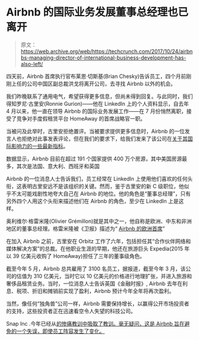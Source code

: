 # Airbnb 的国际业务发展董事总经理也已离开 

> 原文：<https://web.archive.org/web/https://techcrunch.com/2017/10/24/airbnbs-managing-director-of-international-business-development-has-also-left/>

四天前，Airbnb 首席执行官布莱恩·切斯基(Brian Chesky)告诉员工，四个月前刚刚上任的公司中国区副总裁洪戈将离开公司，去寻找 Airbnb 以外的机会。

我们昨晚联系了通用电气，希望获得更多信息，但尚未得到回复。与此同时，我们得知罗尼·古里安(Ronnie Gurion)——他在 LinkedIn 上的个人资料显示，自去年 4 月以来，他一直在领导 Airbnb 的国际业务发展工作——在 7 月份悄然离职，接受了竞争对手度假租赁平台 HomeAway 的首席战略官一职。

当被问及此举时，古里安拒绝置评。当被要求提供更多信息时，Airbnb 的一位发言人也拒绝对此事发表评论，但在我们的要求下，给我们发来了该公司在[关于其国际影响力的一些最新指标](https://web.archive.org/web/20221025223943/https://press.atairbnb.com/app/uploads/2017/08/4-Million-Listings-Announcement-1.pdf)。

数据显示，Airbnb 目前在超过 191 个国家提供 400 万个房源，其中美国房源最多，其次是法国、意大利、西班牙和英国

Airbnb 的一位消息人士告诉我们，员工经常在 LinkedIn 上使用他们喜欢的任何头衔，这表明古里安远不是该组织的关键。然而，鉴于古里安的新 C 级职位，他似乎不太可能戏剧性地夸大自己在 Airbnb 的地位。他的角色是“董事总经理”，只有另外四个人用这个头衔来描述他们在 Airbnb 的角色，至少在 LinkedIn 上是这样。

奥利维尔·格雷米隆(Olivier Grémillon)就是其中之一，他自称是欧洲、中东和非洲地区的董事总经理。格雷米隆被《卫报》描述为“ [Airbnb 的欧洲首席](https://web.archive.org/web/20221025223943/https://www.theguardian.com/technology/2016/sep/29/airbnb-europe-managing-director-olivier-gremillon-london-house-prices)”

在加入 Airbnb 之前，古里安在 Orbitz 工作了六年，包括担任其“合作伙伴网络和媒体解决方案”的总裁。在他职业生涯的早期，他还在旅游巨头 Expedia(2015 年以 39 亿美元收购了 HomeAway)担任了三年的董事级角色。

截至今年 5 月，Airbnb 总共雇用了 3100 名员工，据报道，截至今年 3 月，该公司的估值为 310 亿美元，当时它以 10 亿美元的价格进行地理扩张，并进入旅游和奢侈品租赁业务。当时，一位消息人士告诉英国《金融时报》, Airbnb 去年在利息、税项、折旧和摊销前实现了盈利，Airbnb 预计今年全年将再次盈利。

当然，像任何“独角兽”公司一样，Airbnb 需要保持增长，以赢得公开市场投资者的支持，这些投资者正在迅速看空令人失望的科技公司。

Snap Inc .今年已经从[的惨痛教训中吸取了教训。毫无疑问，这是 Airbnb 旨在避免的一个失误，即使员工阵容发生了变化。](https://web.archive.org/web/20221025223943/http://markets.businessinsider.com/news/stocks/snap-stock-price-is-down-after-much-hyped-spectacles-turn-out-to-be-a-flop-2017-10-1005460379)